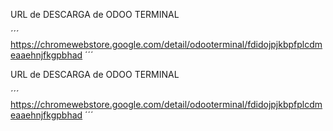 URL de DESCARGA de ODOO TERMINAL

´´´
https://chromewebstore.google.com/detail/odooterminal/fdidojpjkbpfplcdmeaaehnjfkgpbhad
´´´

URL de DESCARGA de ODOO TERMINAL

´´´
https://chromewebstore.google.com/detail/odooterminal/fdidojpjkbpfplcdmeaaehnjfkgpbhad
´´´

